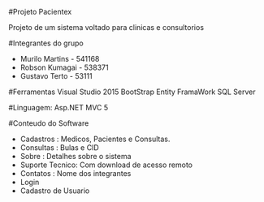 #Projeto Pacientex

Projeto de um sistema voltado para clinicas e consultorios

#Integrantes do grupo
- Murilo Martins - 541168
- Robson Kumagai - 538371
- Gustavo Terto - 53111

#Ferramentas
Visual Studio 2015
BootStrap
Entity FramaWork
SQL Server

#Linguagem:
Asp.NET MVC 5

#Conteudo do Software
- Cadastros : Medicos, Pacientes e Consultas.
- Consultas : Bulas e CID
- Sobre : Detalhes sobre o sistema
- Suporte Tecnico: Com download de acesso remoto
- Contatos : Nome dos integrantes
- Login
- Cadastro de Usuario


